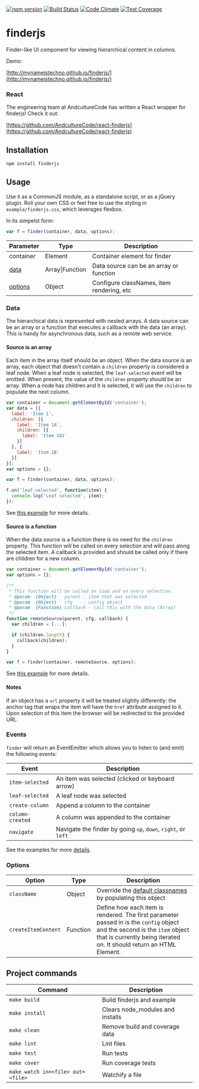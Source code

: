 [![npm version](https://badge.fury.io/js/finderjs.svg)](https://badge.fury.io/js/finderjs)
[![Build Status](https://travis-ci.org/mynameistechno/finderjs.svg?branch=master)](https://travis-ci.org/mynameistechno/finderjs)
[![Code Climate](https://codeclimate.com/github/mynameistechno/finderjs/badges/gpa.svg)](https://codeclimate.com/github/mynameistechno/finderjs)
[![Test Coverage](https://codeclimate.com/github/mynameistechno/finderjs/badges/coverage.svg)](https://codeclimate.com/github/mynameistechno/finderjs/coverage)

# finderjs

Finder-like UI component for viewing hierarchical content in columns.

Demo:

[http://mynameistechno.github.io/finderjs/](http://mynameistechno.github.io/finderjs/)

### React

The engineering team at AndcultureCode has written a React wrapper for finderjs! Check it out:

[https://github.com/AndcultureCode/react-finderjs](https://github.com/AndcultureCode/react-finderjs)

## Installation

```bash
npm install finderjs
```

## Usage

Use it as a CommonJS module, as a standalone script, or as a jQuery plugin. Roll your own CSS or feel free to use the styling in `example/finderjs.css`, which leverages flexbox.

In its simpelst form:
```javascript
var f = finder(container, data, options);
```

Parameter | Type | Description
----------|------|------------
container | Element| Container element for finder
[data](#source-is-an-array)| Array&#124;Function | Data source can be an array or function
[options](#options)| Object | Configure classNames, item rendering, etc

### Data

The hierarchical data is represented with nested arrays. A data source can be an array or a function that executes a callback with the data (an array). This is handy for asynchronous data, such as a remote web service.

#### Source is an array

Each item in the array itself should be an object. When the data source is an array, each object that doesn't contain a `children` property is considered a leaf node. When a leaf node is selected, the `leaf-selected` event will be emitted. When present, the value of the `children` property should be an array. When a node has children and it is selected, it will use the `children` to populate the next column.

```javascript
var container = document.getElementById('container');
var data = [{
  label: 'Item 1',
  children: [{
    label: 'Item 1A',
    children: [{
      label: 'Item 1A1'
    }]
  }, {
    label: 'Item 1B'
  }]
}];
var options = {};

var f = finder(container, data, options);

f.on('leaf-selected', function(item) {
  console.log('Leaf selected', item);
});
```

See [this example](example/example-static.js) for more details.

#### Source is a function

When the data source is a function there is no need for the `children` property. This function will be called on every selection and will pass along the selected item. A callback is provided and should be called only if there are children for a new column.

```javascript
var container = document.getElementById('container');
var options = {};

/**
 * This function will be called on load and on every selection.
 * @param  {Object}   parent - item that was selected
 * @param  {Object}   cfg    - config object
 * @param  {Function} callback - call this with the data (Array)
 */
function remoteSource(parent, cfg, callback) {
  var children = [...];

  if (children.length) {
    callback(children);
  }
}

var f = finder(container, remoteSource, options);
```

See [this example](example/example-async.js) for more details.

#### Notes

If an object has a `url` property it will be treated slightly differently: the anchor tag that wraps the item will have the `href` attribute assigned to it. Upon selection of this item the browser will be redirected to the provided URL.

### Events

`finder` will return an EventEmitter which allows you to listen to (and emit) the following events:

Event                    | Description
-------------------------|-------------------------
`item-selected`          | An item was selected (clicked or keyboard arrow)
`leaf-selected`          | A leaf node was selected
`create-column `         | Append a column to the container
`column-created`         | A column was appended to the container
`navigate`               | Navigate the finder by going `up`, `down`, `right`, or `left`

See the examples for more [details](example).

### Options

Option | Type |Description
-------|------|-----------
`className`| Object | Override the [default classnames](https://github.com/mynameistechno/finderjs/blob/master/index.js#L14) by populating this object
`createItemContent` | Function | Define how each item is rendered. The first parameter passed in is the `config` object and the second is the `item` object that is currently being iterated on. It should return an HTML Element.

## Project commands

Command       | Description
--------------|-------------------------------------
`make build`  | Build finderjs and example
`make install`| Clears node_modules and installs
`make clean`  | Remove build and coverage data
`make lint`   | Lint files
`make test`   | Run tests
`make cover`  | Run coverage tests
`make watch in=<file> out=<file>` | Watchify a file

